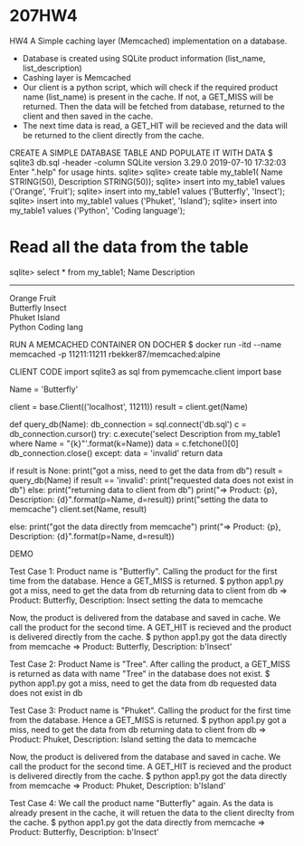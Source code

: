 # 207HW4
HW4
A Simple caching layer (Memcached) implementation on a database. 
- Database is created using SQLite product information (list_name, list_description)
- Cashing layer is Memcached 
- Our client is a python script, which will check if the required product name (list_name) is present in the cache. If not,
  a GET_MISS will be returned. Then the data will be fetched from database, returned to the client and then saved in the cache.
- The next time data is read, a GET_HIT will be recieved and the data will be returned to the client directly from the cache. 

CREATE A SIMPLE DATABASE TABLE AND POPULATE IT WITH DATA
$ sqlite3 db.sql -header -column
SQLite version 3.29.0 2019-07-10 17:32:03
Enter ".help" for usage hints.
sqlite> 
sqlite> create table my_table1( Name STRING(50), Description STRING(50));
sqlite> insert into my_table1 values ('Orange', 'Fruit');
sqlite> insert into my_table1 values ('Butterfly', 'Insect');
sqlite> insert into my_table1 values ('Phuket', 'Island');
sqlite> insert into my_table1 values ('Python', 'Coding language');

# Read all the data from the table
sqlite> select * from my_table1;
Name        Description
----------  -----------
Orange      Fruit      
Butterfly   Insect     
Phuket      Island     
Python      Coding lang

RUN A MEMCACHED CONTAINER ON DOCHER
$ docker run -itd --name memcached -p 11211:11211 rbekker87/memcached:alpine

CLIENT CODE 
import sqlite3 as sql
from pymemcache.client import base

Name = 'Butterfly'

client = base.Client(('localhost', 11211))
result = client.get(Name)

def query_db(Name):
    db_connection = sql.connect('db.sql')
    c = db_connection.cursor()
    try:
        c.execute('select Description from my_table1 where Name = "{k}"'.format(k=Name))
        data = c.fetchone()[0]
        db_connection.close()
    except:
        data = 'invalid'
    return data

if result is None:
    print("got a miss, need to get the data from db")
    result = query_db(Name)
    if result == 'invalid':
        print("requested data does not exist in db")
    else:
        print("returning data to client from db")
        print("=> Product: {p}, Description: {d}".format(p=Name, d=result))
        print("setting the data to memcache")
        client.set(Name, result)

else:
    print("got the data directly from memcache")
    print("=> Product: {p}, Description: {d}".format(p=Name, d=result))
    
    
DEMO

Test Case 1: Product name is  "Butterfly". Calling the product for the first time from the database. Hence a GET_MISS is returned.
             $ python app1.py
             got a miss, need to get the data from db
             returning data to client from db
             => Product: Butterfly, Description: Insect
             setting the data to memcache
         
Now, the product is delivered from the database and saved in cache. We call the product for the second time. A GET_HIT is recieved and the product is delivered directly from the cache.
             $ python app1.py
             got the data directly from memcache
             => Product: Butterfly, Description: b'Insect'
             
             
Test Case 2: Product Name is "Tree". After calling the product, a GET_MISS is returned as data with name "Tree" in the database does not exist.
            $ python app1.py
            got a miss, need to get the data from db
            requested data does not exist in db
            
Test Case 3: Product name is  "Phuket". Calling the product for the first time from the database. Hence a GET_MISS is returned.
            $ python app1.py
            got a miss, need to get the data from db
            returning data to client from db
            => Product: Phuket, Description: Island
            setting the data to memcache
           
Now, the product is delivered from the database and saved in cache. We call the product for the second time. A GET_HIT is recieved and the product is delivered directly from the cache.
             $ python app1.py
             got the data directly from memcache
             => Product: Phuket, Description: b'Island'
             
Test Case 4: We call the product name "Butterfly" again. As the data is already present in the cache, it will retuen the data to the client direclty from the cache.
    $ python app1.py
    got the data directly from memcache
    => Product: Butterfly, Description: b'Insect'
    
